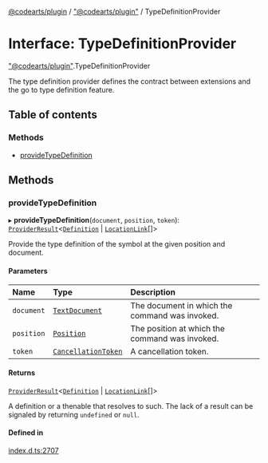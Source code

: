 [@codearts/plugin](../README.md) / ["@codearts/plugin"](../modules/_codearts_plugin_.md) / TypeDefinitionProvider

# Interface: TypeDefinitionProvider

["@codearts/plugin"](../modules/_codearts_plugin_.md).TypeDefinitionProvider

The type definition provider defines the contract between extensions and
the go to type definition feature.

## Table of contents

### Methods

- [provideTypeDefinition](codearts_plugin_.TypeDefinitionProvider.md#providetypedefinition)

## Methods

### provideTypeDefinition

▸ **provideTypeDefinition**(`document`, `position`, `token`): [`ProviderResult`](../modules/_codearts_plugin_.md#providerresult)<[`Definition`](../modules/_codearts_plugin_.md#definition) \| [`LocationLink`](codearts_plugin_.LocationLink.md)[]\>

Provide the type definition of the symbol at the given position and document.

#### Parameters

| Name | Type | Description |
| :------ | :------ | :------ |
| `document` | [`TextDocument`](codearts_plugin_.TextDocument.md) | The document in which the command was invoked. |
| `position` | [`Position`](../classes/codearts_plugin_.Position.md) | The position at which the command was invoked. |
| `token` | [`CancellationToken`](codearts_plugin_.CancellationToken.md) | A cancellation token. |

#### Returns

[`ProviderResult`](../modules/_codearts_plugin_.md#providerresult)<[`Definition`](../modules/_codearts_plugin_.md#definition) \| [`LocationLink`](codearts_plugin_.LocationLink.md)[]\>

A definition or a thenable that resolves to such. The lack of a result can be
signaled by returning `undefined` or `null`.

#### Defined in

[index.d.ts:2707](https://github.com/huaweicloud/cloudide-plugin-api/blob/03b481c/index.d.ts#L2707)
